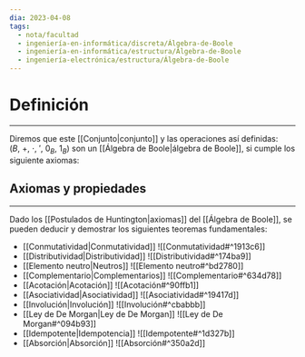 ```yaml
---
dia: 2023-04-08
tags:
  - nota/facultad
  - ingeniería-en-informática/discreta/Álgebra-de-Boole
  - ingeniería-en-informática/estructura/Álgebra-de-Boole
  - ingeniería-electrónica/estructura/Álgebra-de-Boole
---
```

# Definición
---
Diremos que este [[Conjunto|conjunto]] y las operaciones así definidas: $(B,~+,~\cdot,~',~0_B,~1_B)$ son un [[Álgebra de Boole|álgebra de Boole]], si cumple los siguiente axiomas:

## Axiomas y propiedades
---
Dado los [[Postulados de Huntington|axiomas]] del [[Álgebra de Boole]], se pueden deducir y demostrar los siguientes teoremas fundamentales:

* [[Conmutatividad|Conmutatividad]] ![[Conmutatividad#^1913c6]]
* [[Distributividad|Distributividad]] ![[Distributividad#^174ba9]]
* [[Elemento neutro|Neutros]] ![[Elemento neutro#^bd2780]]
* [[Complementario|Complementarios]] ![[Complementario#^634d78]]
* [[Acotación|Acotación]] ![[Acotación#^90ffb1]]
* [[Asociatividad|Asociatividad]] ![[Asociatividad#^19417d]]
* [[Involución|Involución]] ![[Involución#^cbabbb]]
* [[Ley de De Morgan|Ley de De Morgan]] ![[Ley de De Morgan#^094b93]]
* [[Idempotente|Idempotencia]] ![[Idempotente#^1d327b]]
* [[Absorción|Absorción]] ![[Absorción#^350a2d]]